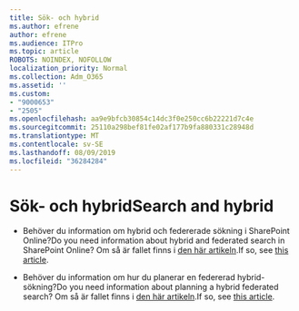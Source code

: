 ```yaml
---
title: Sök- och hybrid
ms.author: efrene
author: efrene
ms.audience: ITPro
ms.topic: article
ROBOTS: NOINDEX, NOFOLLOW
localization_priority: Normal
ms.collection: Adm_O365
ms.assetid: ''
ms.custom:
- "9000653"
- "2505"
ms.openlocfilehash: aa9e9bfcb30854c14dc3f0e250cc6b22221d7c4e
ms.sourcegitcommit: 25110a298bef81fe02af177b9fa880331c28948d
ms.translationtype: MT
ms.contentlocale: sv-SE
ms.lasthandoff: 08/09/2019
ms.locfileid: "36284284"
---
```

# <a name="search-and-hybrid"></a><span data-ttu-id="a44ef-102">Sök- och hybrid</span><span class="sxs-lookup"><span data-stu-id="a44ef-102">Search and hybrid</span></span>

- <span data-ttu-id="a44ef-103">Behöver du information om hybrid och federerade sökning i SharePoint Online?</span><span class="sxs-lookup"><span data-stu-id="a44ef-103">Do you need information about hybrid and federated search in SharePoint Online?</span></span> <span data-ttu-id="a44ef-104">Om så är fallet finns i [den här artikeln](https://docs.microsoft.com/sharepoint/hybrid/hybrid-search-in-sharepoint).</span><span class="sxs-lookup"><span data-stu-id="a44ef-104">If so, see [this article](https://docs.microsoft.com/sharepoint/hybrid/hybrid-search-in-sharepoint).</span></span>

- <span data-ttu-id="a44ef-105">Behöver du information om hur du planerar en federerad hybrid-sökning?</span><span class="sxs-lookup"><span data-stu-id="a44ef-105">Do you need information about planning a hybrid federated search?</span></span>  <span data-ttu-id="a44ef-106">Om så är fallet finns i [den här artikeln](https://docs.microsoft.com/sharepoint/hybrid/plan-hybrid-federated-search).</span><span class="sxs-lookup"><span data-stu-id="a44ef-106">If so, see [this article](https://docs.microsoft.com/sharepoint/hybrid/plan-hybrid-federated-search).</span></span>



